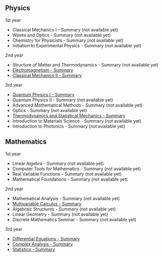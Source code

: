 <!---
## Welcome to GitHub Pages

You can use the [editor on GitHub](https://github.com/Physics-notes/Web/edit/gh-pages/index.md) to maintain and preview the content for your website in Markdown files.

Whenever you commit to this repository, GitHub Pages will run [Jekyll](https://jekyllrb.com/) to rebuild the pages in your site, from the content in your Markdown files.

### Markdown

For more details see [GitHub Flavored Markdown](https://guides.github.com/features/mastering-markdown/).

### Jekyll Themes

Your Pages site will use the layout and styles from the Jekyll theme you have selected in your [repository settings](https://github.com/Physics-notes/Web/settings). The name of this theme is saved in the Jekyll `_config.yml` configuration file.

### Support or Contact

Having trouble with Pages? Check out our [documentation](https://docs.github.com/categories/github-pages-basics/) or [contact support](https://support.github.com/contact) and we’ll help you sort it out.
-->

## Physics

1st year
- Classical Mechanics I - Summary (not available yet)
- Waves and Optics - Summary (not available yet)
- Chemistry for Physicists - Summary (not available yet)
- Initiation to Experimental Physics - Summary (not available yet)

2nd year
- Structure of Matter and Thermodynamics - Summary (not available yet)
- [Electromagnetism  - Summary](https://physics-notes.github.io/Web/Electromagnetism/Summary.pdf)
- [Classical Mechanics II - Summary](https://physics-notes.github.io/Web/Classical-mechanics-II/Summary.pdf)

3rd year
- [Quantum Physics I - Summary](https://physics-notes.github.io/Web/Quantum-physics-I/Summary.pdf)
- Quantum Physics II - Summary (not available yet)
- Advanced Mathematical Methods - Summary (not available yet)
- Optics - Summary (not available yet)
- [Thermodynamics and Statistical Mechanics - Summary](https://physics-notes.github.io/Web/Thermodynamics-and-statistical-mechanics/Summary.pdf)
- Introduction to Materials Science - Summary (not available yet)
- Introduction to Photonics - Summary (not available yet)


## Mathematics

1st year
- Linear Algebra - Summary (not available yet)
- Computer Tools for Mathematics - Summary (not available yet)
- Real Variable Functions - Summary (not available yet)
- Mathematical Foundations - Summary (not available yet)

2nd year
- Mathematical Analysis - Summary (not available yet)
- [Multivariable Calculus - Summary](https://physics-notes.github.io/Web/Multivariable-calculus/Summary.pdf)
- Algebraic Structures - Summary (not available yet)
- Linear Geometry - Summary (not available yet)
- Discrete Mathematics Seminar - Summary (not available yet)

3rd year
- [Differential Equations - Summary](https://physics-notes.github.io/Web/Differential-equations/Summary.pdf)
- [Complex Analysis - Summary](https://physics-notes.github.io/Web/Complex-analysis/Summary.pdf)
- [Statistics - Summary](https://physics-notes.github.io/Web/Statistics/Summary.pdf)
